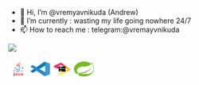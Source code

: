 - 👋 Hi, I’m @vremyavnikuda (Andrew)
- 🌱 I’m currently : wasting my life going nowhere 24/7
- 📫 How to reach me : telegram:@vremayvnikuda
<div>
  <a href="https://github.com/vremyavnikuda">
  <img height="180em" src="http://grs-git-main-vremyavnikuda.vercel.app//api?username=vremyavnikuda&hide=contribs&count_private=true&show_icons=true&theme=transparent" />
  </a>
</div>

<div style="display: inline_block"><br>
  <img align="center" height="30" width="40" src="https://github.com/devicons/devicon/blob/master/icons/java/java-original-wordmark.svg"/>
  <img align="center" height="30" width="40" src="https://github.com/devicons/devicon/raw/master/icons/vscode/vscode-original.svg"/>
  <img align="center" height="30" width="40" src="https://github.com/devicons/devicon/blob/master/icons/jetbrains/jetbrains-original.svg"/>
  <img align="center" height="30" width="40" src="https://github.com/devicons/devicon/blob/master/icons/spring/spring-original.svg"/>
</div>


<!---
vremyavnikuda/vremyavnikuda is a ✨ special ✨ repository because its `README.md` (this file) appears on your GitHub profile.
You can click the Preview link to take a look at your changes.
--->
